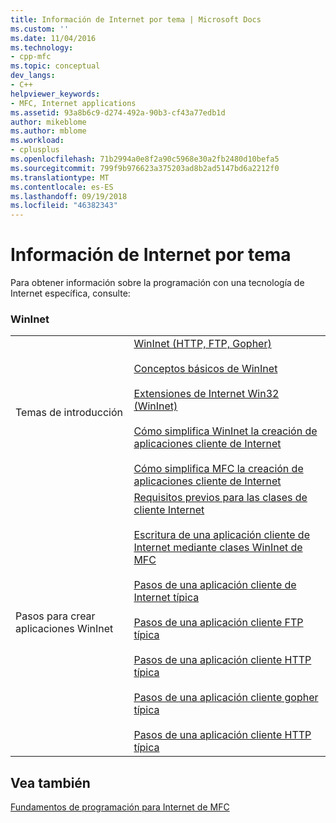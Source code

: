 ```yaml
---
title: Información de Internet por tema | Microsoft Docs
ms.custom: ''
ms.date: 11/04/2016
ms.technology:
- cpp-mfc
ms.topic: conceptual
dev_langs:
- C++
helpviewer_keywords:
- MFC, Internet applications
ms.assetid: 93a8b6c9-d274-492a-90b3-cf43a77edb1d
author: mikeblome
ms.author: mblome
ms.workload:
- cplusplus
ms.openlocfilehash: 71b2994a0e8f2a90c5968e30a2fb2480d10befa5
ms.sourcegitcommit: 799f9b976623a375203ad8b2ad5147bd6a2212f0
ms.translationtype: MT
ms.contentlocale: es-ES
ms.lasthandoff: 09/19/2018
ms.locfileid: "46382343"
---
```

# <a name="internet-information-by-topic"></a>Información de Internet por tema

Para obtener información sobre la programación con una tecnología de Internet específica, consulte:

### <a name="wininet"></a>WinInet

|||
|-|-|
|Temas de introducción|[WinInet (HTTP, FTP, Gopher)](../mfc/win32-internet-extensions-wininet.md)<br /><br /> [Conceptos básicos de WinInet](../mfc/wininet-basics.md)<br /><br /> [Extensiones de Internet Win32 (WinInet)](../mfc/win32-internet-extensions-wininet.md)<br /><br /> [Cómo simplifica WinInet la creación de aplicaciones cliente de Internet](../mfc/how-wininet-makes-it-easier-to-create-internet-client-applications.md)<br /><br /> [Cómo simplifica MFC la creación de aplicaciones cliente de Internet](../mfc/how-mfc-makes-it-easier-to-create-internet-client-applications.md)|
|Pasos para crear aplicaciones WinInet|[Requisitos previos para las clases de cliente Internet](../mfc/prerequisites-for-internet-client-classes.md)<br /><br /> [Escritura de una aplicación cliente de Internet mediante clases WinInet de MFC](../mfc/writing-an-internet-client-application-using-mfc-wininet-classes.md)<br /><br /> [Pasos de una aplicación cliente de Internet típica](../mfc/steps-in-a-typical-internet-client-application.md)<br /><br /> [Pasos de una aplicación cliente FTP típica](../mfc/steps-in-a-typical-ftp-client-application.md)<br /><br /> [Pasos de una aplicación cliente HTTP típica](../mfc/steps-in-a-typical-http-client-application.md)<br /><br /> [Pasos de una aplicación cliente gopher típica](../mfc/steps-in-a-typical-gopher-client-application.md)<br /><br /> [Pasos de una aplicación cliente HTTP típica](../mfc/steps-in-a-typical-http-client-application.md)|

## <a name="see-also"></a>Vea también

[Fundamentos de programación para Internet de MFC](../mfc/mfc-internet-programming-basics.md)

